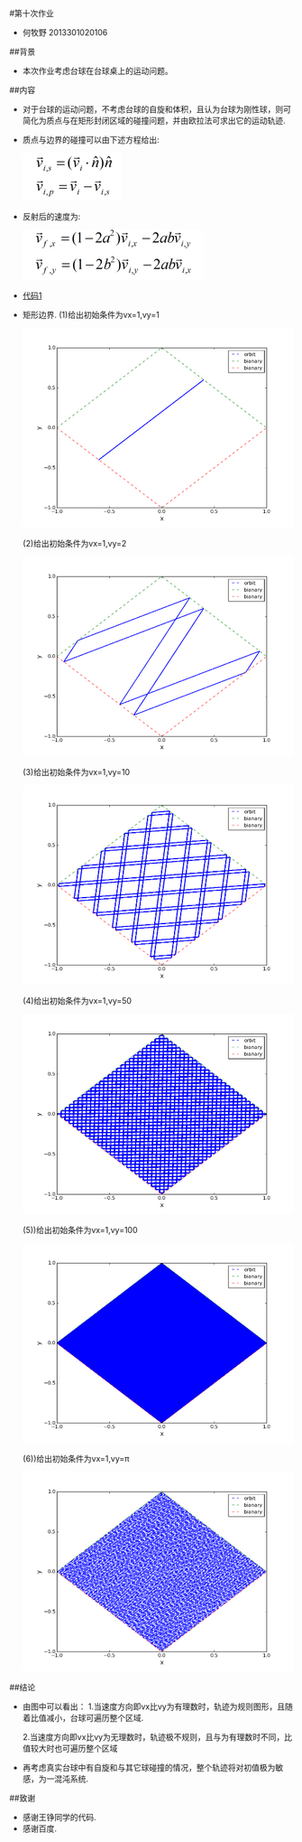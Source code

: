 #第十次作业
- 何牧野 2013301020106

##背景
- 本次作业考虑台球在台球桌上的运动问题。

##内容
- 对于台球的运动问题，不考虑台球的自旋和体积，且认为台球为刚性球，则可简化为质点与在矩形封闭区域的碰撞问题，并由欧拉法可求出它的运动轨迹.
- 质点与边界的碰撞可以由下述方程给出:
 
    ![公式1](https://github.com/axbzsf/computationalphysics_N2013301020106/blob/master/homework10/homework101.png)
- 反射后的速度为:

    ![公式2](https://github.com/axbzsf/computationalphysics_N2013301020106/blob/master/homework10/homework102.png)
                                                                
- [代码1](https://github.com/axbzsf/computationalphysics_N2013301020106/blob/master/homework10/homework10.py)

- 矩形边界.
  (1)给出初始条件为vx=1,vy=1

    ![](https://github.com/axbzsf/computationalphysics_N2013301020106/blob/master/homework10/homework10a.png)
      
  (2)给出初始条件为vx=1,vy=2
  
    ![](https://github.com/axbzsf/computationalphysics_N2013301020106/blob/master/homework10/homework10b.png)
      
  (3)给出初始条件为vx=1,vy=10
  
    ![](https://github.com/axbzsf/computationalphysics_N2013301020106/blob/master/homework10/homework10c.png)
      
  (4)给出初始条件为vx=1,vy=50
  
    ![](https://github.com/axbzsf/computationalphysics_N2013301020106/blob/master/homework10/homework10d.png) 
      
  (5))给出初始条件为vx=1,vy=100
  
    ![](https://github.com/axbzsf/computationalphysics_N2013301020106/blob/master/homework10/homework10e.png)
      
  (6))给出初始条件为vx=1,vy=π
  
    ![](https://github.com/axbzsf/computationalphysics_N2013301020106/blob/master/homework10/homework10f.png)
      

##结论
- 由图中可以看出：
  1.当速度方向即vx比vy为有理数时，轨迹为规则图形，且随着比值减小，台球可遍历整个区域.

  2.当速度方向即vx比vy为无理数时，轨迹极不规则，且与为有理数时不同，比值较大时也可遍历整个区域
- 再考虑真实台球中有自旋和与其它球碰撞的情况，整个轨迹将对初值极为敏感，为一混沌系统.

##致谢
- 感谢王铮同学的代码.
- 感谢百度.
